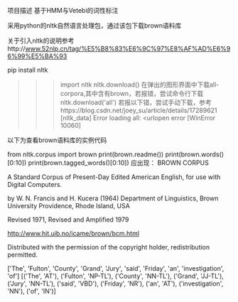 项目描述
基于HMM与Vetebi的词性标注

采用python的nltk自然语言处理包，通过该包下载brown语料库

关于引入nltk的说明参考http://www.52nlp.cn/tag/%E5%B8%83%E6%9C%97%E8%AF%AD%E6%96%99%E5%BA%93

pip install nltk
>>> import nltk
>>> nltk.download()
在弹出的图形界面中下载all-corpora,其中含有brown，若报错，尝试命令行下载
>>> nltk.download('all')
若报以下错，尝试手动下载，参考https://blog.csdn.net/joey_su/article/details/17289621
[nltk_data] Error loading all: <urlopen error [WinError 10060]

以下为查看brown语料库的实例代码

from nltk.corpus import brown
print(brown.readme())
print(brown.words()[0:10])
print(brown.tagged_words()[0:10])
应出现：
BROWN CORPUS

A Standard Corpus of Present-Day Edited American
English, for use with Digital Computers.

by W. N. Francis and H. Kucera (1964)
Department of Linguistics, Brown University
Providence, Rhode Island, USA

Revised 1971, Revised and Amplified 1979

http://www.hit.uib.no/icame/brown/bcm.html

Distributed with the permission of the copyright holder,
redistribution permitted.

['The', 'Fulton', 'County', 'Grand', 'Jury', 'said', 'Friday', 'an', 'investigation', 'of']
[('The', 'AT'), ('Fulton', 'NP-TL'), ('County', 'NN-TL'), ('Grand', 'JJ-TL'), ('Jury', 'NN-TL'), ('said', 'VBD'), ('Friday', 'NR'), ('an', 'AT'), ('investigation', 'NN'), ('of', 'IN')]
